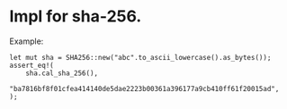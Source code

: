# Impl for sha-256.
Example:
```
let mut sha = SHA256::new("abc".to_ascii_lowercase().as_bytes());
assert_eq!(
	sha.cal_sha_256(),
	"ba7816bf8f01cfea414140de5dae2223b00361a396177a9cb410ff61f20015ad",
);
```